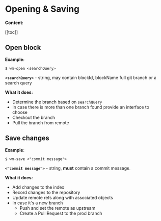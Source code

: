 # Opening & Saving

__Content:__

[[toc]]

## Open block

__Example:__

```console
$ wm-open <searchQuery>
```

__`<searchQuery>`__ - string, may contain blockId, blockName full git branch or a search query

__What it does:__

- Determine the branch based on `searchQuery`
- In case there is more than one branch found provide an interface to choose
- Checkout the branch
- Pull the branch from remote

## Save changes

__Example:__

```console
$ wm-save <"commit message">
```

__`<"commit message">`__ - string, __must__ contain a commit message.

__What it does:__

- Add changes to the index
- Record changes to the repository
- Update remote refs along with associated objects
- In case it's a new branch
  - Push and set the remote as upstream
  - Create a Pull Request to the prod branch

